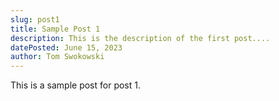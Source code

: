 ```yaml
---
slug: post1
title: Sample Post 1
description: This is the description of the first post....
datePosted: June 15, 2023
author: Tom Swokowski
---
```


This is a sample post for post 1.

